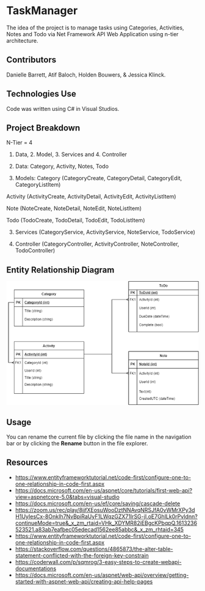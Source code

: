 # TaskManager

The idea of the project is to manage tasks using Categories, Activities, Notes and Todo via Net Framework API Web Application using n-tier architecture.


## Contributors

Danielle Barrett, Atif Baloch, Holden Bouwers, & Jessica Klinck.


## Technologies Use 

Code was written using C# in Visual Studios.


## Project Breakdown

N-Tier = 4
1. Data, 2. Model, 3. Services and 4. Controller

1. Data: 	Category, Activity, Notes, Todo

2. Models:
Category
 (CategoryCreate, CategoryDetail, CategoryEdit, CategoryListItem)

 Activity
 (ActivityCreate, ActivityDetail, ActivityEdit, ActivityListItem)

Note
 (NoteCreate, NoteDetail, NoteEdit, NoteListItem)

Todo
 (TodoCreate, TodoDetail, TodoEdit, TodoListItem)

3. Services
   (CategoryService, ActivityService, NoteService, 	TodoService)

4. Controller
	 (CategoryController, ActivityController, 	NoteController, TodoController)


## Entity Relationship Diagram
 ![Entity Diagram](entitydiagram.png)

## Usage

You can rename the current file by clicking the file name in the navigation bar or by clicking the **Rename** button in the file explorer.

## Resources
 - https://www.entityframeworktutorial.net/code-first/configure-one-to-one-relationship-in-code-first.aspx
 - https://docs.microsoft.com/en-us/aspnet/core/tutorials/first-web-api?view=aspnetcore-5.0&tabs=visual-studio
 - https://docs.microsoft.com/en-us/ef/core/saving/cascade-delete
 - https://zoom.us/rec/play/8jjfXEosuWooDztNNAvqNRSJfA0vWMrXPy3dH1UyIesCx-8OnkIh7NvBpiRaUyF1LWqzGZX71IrSG-jI.oE7GhlLk0rPvIdnn?continueMode=true&_x_zm_rtaid=VHk_XDYMR82iEBgcKPbqpQ.1613236523521.a83ab7eafbec05edecad1562ee85abbc&_x_zm_rhtaid=345
 - https://www.entityframeworktutorial.net/code-first/configure-one-to-one-relationship-in-code-first.aspx
 - https://stackoverflow.com/questions/4865873/the-alter-table-statement-conflicted-with-the-foreign-key-constrain
 - https://coderwall.com/p/sqmrog/3-easy-steps-to-create-webapi-documentations
 - https://docs.microsoft.com/en-us/aspnet/web-api/overview/getting-started-with-aspnet-web-api/creating-api-help-pages
